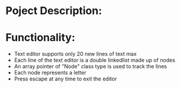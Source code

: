 # Poject Description:

# Functionality:

- Text editor supports only 20 new lines of text max
- Each line of the text editor is a double linkedlist made up of nodes
- An array pointer of "Node" class type is used to track the lines
- Each node represents a letter
- Press escape at any time to exit the editor
